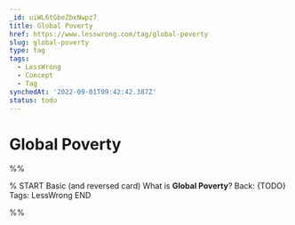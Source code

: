 ```yaml
---
_id: uiWL6tGbeZbxNwpz7
title: Global Poverty
href: https://www.lesswrong.com/tag/global-poverty
slug: global-poverty
type: tag
tags:
  - LessWrong
  - Concept
  - Tag
synchedAt: '2022-09-01T09:42:42.387Z'
status: todo
---
```


# Global Poverty


%%

% START
Basic (and reversed card)
What is **Global Poverty**?
Back: {TODO}
Tags: LessWrong
END

%%
	
